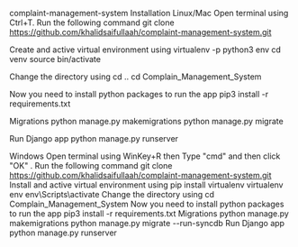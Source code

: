complaint-management-system
Installation
Linux/Mac
Open terminal using Ctrl+T. Run the following command
git clone https://github.com/khalidsaifullaah/complaint-management-system.git

Create and active virtual environment using
virtualenv -p python3 env
cd venv
source bin/activate

Change the directory using
cd ..
cd Complain_Management_System

Now you need to install python packages to run the app
pip3 install -r requirements.txt

Migrations
python manage.py makemigrations python manage.py migrate

Run Django app
python manage.py runserver

Windows
Open terminal using WinKey+R then Type "cmd" and then click "OK" . Run the following command
git clone https://github.com/khalidsaifullaah/complaint-management-system.git
Install and active virtual environment using
pip install virtualenv
virtualenv env
env\Scripts\activate
Change the directory using
cd Complain_Management_System
Now you need to install python packages to run the app
pip3 install -r requirements.txt
Migrations
python manage.py makemigrations
python manage.py migrate --run-syncdb
Run Django app
python manage.py runserver